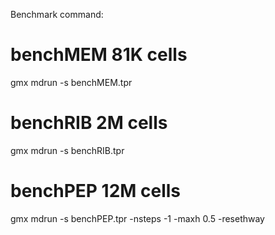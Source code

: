 Benchmark command:

# benchMEM 81K cells
gmx mdrun -s benchMEM.tpr 

# benchRIB 2M cells
gmx mdrun -s benchRIB.tpr

# benchPEP 12M cells
gmx mdrun -s benchPEP.tpr -nsteps -1 -maxh 0.5 -resethway 
